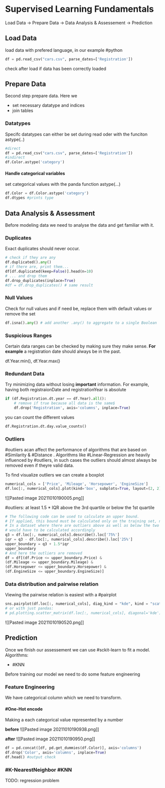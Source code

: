 # Supervised Learning Fundamentals

Load Data -> Prepare Data -> Data Analysis & Assessement -> Prediction

## Load Data
load data with prefered language, in our example #python

```python
df = pd.read_csv("cars.csv", parse_dates=['Registration'])
```

check after load if data has been correctly loaded


## Prepare Data
Second step prepare data. Here we 
- set necessary datatype and indices
- join tables


### Datatypes
Specifc datatypes can either be set during read oder with the funciton astype(..)

```python
#direct
df = pd.read_csv("cars.csv", parse_dates=['Registration'])
#indirect
df.Color.astype('category')
```


#### Handle categorical variables
set categorical values with  the panda function astype(...)

```python
df.Color = df.Color.astype('category')
df.dtypes #prints type
```

## Data Analysis & Assessment
Before modeling data we need to analyse the data and get familiar with it.

### Duplicates
Exact duplicates should never occur.

```python
# check if they are any
df.duplicated().any()
# if there are, print them...
df[df.duplicated(keep=False)].head(n=10)
# ... and drop them
df.drop_duplicates(inplace=True)
#df = df.drop_duplicates() # same result
```

### Null Values
Check for null values and if need be, replace them with default values or remove the set

```python
df.isna().any() # add another .any() to aggregate to a single Boolean
```

### Suspicious Ranges
Certain data ranges can be checked by making sure they make sense. **For example** a registration date should always be in the past.

df.Year.min(), df.Year.max()

### Redundant Data
Try minimizing data without losing **important** information. For example, having both registraionDate and registrationYear is absolute 

```python
if (df.Registration.dt.year == df.Year).all():
	# remove if true because all data is the same$
	df.drop('Registration', axis='columns', inplace=True)
```

you can count the different values

```python
df.Registration.dt.day.value_counts()
```

### Outliers
#outliers acan affect the performance of algorithms that are based on #Similarity & #Distance . Algorithms like #Linear-Regression are heavily influenced by #outliers, in such cases the outliers should almost always be removed even if theyre valid data.

To find visualize outliers we can create a boxplot

```python
numerical_cols = ['Price', 'Mileage', 'Horsepower', 'EngineSize']
df.loc[:, numerical_cols].plot(kind='box', subplots=True, layout=(2, 2), figsize=(10, 10), sharex=False)
```
![[Pasted image 20211010190005.png]]

#outliers: at least 1.5 * IQR above the 3rd quartile or below the 1st quartile

```python
# The following code can be used to calculate an upper bound.
# If applied, this bound must be calculated only on the training set, not on the complete dataset.
# In a dataset where there are outliers above as well as below the two quartiles, the lower bound
# would have to be calculated accordingly
q3 = df.loc[:, numerical_cols].describe().loc['75%']
iqr = q3 - df.loc[:, numerical_cols].describe().loc['25%']
upper_boundary = q3 + 1.5*iqr
upper_boundary
# And here the outliers are removed
df = df[(df.Price <= upper_boundary.Price) &
(df.Mileage <= upper_boundary.Mileage) &
(df.Horsepower <= upper_boundary.Horsepower) &
(df.EngineSize <= upper_boundary.EngineSize)]
```


### Data distribution and pairwise relation
Viewing the pairwise relation is easiest with a #pairplot

```python
sns.pairplot(df.loc[:, numerical_cols], diag_kind = "kde", kind = "scatter")
# or with just pandas:
# pd.plotting.scatter_matrix(df.loc[:, numerical_cols], diagonal='kde')
```
![[Pasted image 20211010190520.png]]


## Prediction
Once we finish our assessement we can use #sckit-learn to fit a model.
Algorithms:
- #KNN 

Before training our model we need to do some feature engineering

### Feature Engineering
We have categorical column which we need to transform.

#### #One-Hot encode
Making a each categorical value represented by a number

**before**
![[Pasted image 20211010190938.png]]

**after**
![[Pasted image 20211010190950.png]]

```python
df = pd.concat([df, pd.get_dummies(df.Color)], axis='columns')
df.drop('Color', axis='columns', inplace=True)
df.head() #output check
```


### #K-NearestNeighbor #KNN
TODO: regression problem







